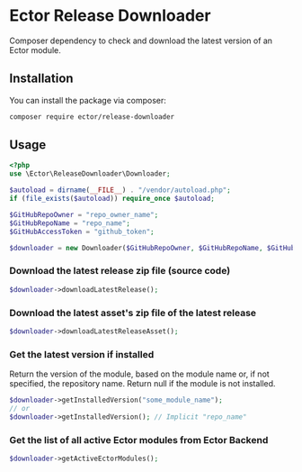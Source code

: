 # Ector Release Downloader

Composer dependency to check and download the latest version of an Ector module.

## Installation

You can install the package via composer:

```bash
composer require ector/release-downloader
```

## Usage

```php
<?php 
use \Ector\ReleaseDownloader\Downloader;

$autoload = dirname(__FILE__) . "/vendor/autoload.php";
if (file_exists($autoload)) require_once $autoload;

$GitHubRepoOwner = "repo_owner_name";
$GitHubRepoName = "repo_name";
$GitHubAccessToken = "github_token";

$downloader = new Downloader($GitHubRepoOwner, $GitHubRepoName, $GitHubAccessToken);
```

### Download the latest release zip file (source code)
```php
$downloader->downloadLatestRelease();
```

### Download the latest asset's zip file of the latest release
```php
$downloader->downloadLatestReleaseAsset();
```

### Get the latest version if installed

Return the version of the module, based on the module name or, if not specified, the repository name. Return null if the module is not installed.

```php
$downloader->getInstalledVersion("some_module_name");
// or 
$downloader->getInstalledVersion(); // Implicit "repo_name"
```

### Get the list of all active Ector modules from Ector Backend
```php
$downloader->getActiveEctorModules();
```